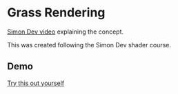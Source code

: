 # Grass Rendering

[Simon Dev video](https://www.youtube.com/watch?v=bp7REZBV4P4) explaining the concept.

This was created following the Simon Dev shader course.

## Demo

[Try this out yourself](https://jumballaya.github.io/Threejs-Grass/)
